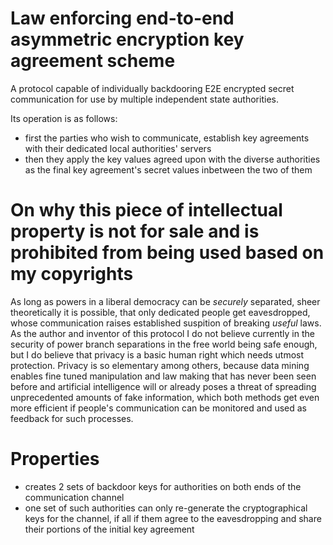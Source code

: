 # Law enforcing end-to-end asymmetric encryption key agreement scheme
A protocol capable of individually backdooring E2E encrypted secret communication for use by multiple independent state authorities.

Its operation is as follows:
* first the parties who wish to communicate, establish key agreements with their dedicated local authorities' servers
* then they apply the key values agreed upon with the diverse authorities as the final key agreement's secret values inbetween the two of them

# On why this piece of intellectual property is not for sale and is prohibited from being used based on my copyrights
As long as powers in a liberal democracy can be _securely_ separated, sheer theoretically it is possible, that only dedicated people get eavesdropped, whose communication raises established suspition of breaking _useful_ laws. As the author and inventor of this protocol I do not believe currently in the security of power branch separations in the free world being safe enough, but I do believe that privacy is a basic human right which needs utmost protection. Privacy is so elementary among others, because data mining enables fine tuned manipulation and law making that has never been seen before and artificial intelligence will or already poses a threat of spreading unprecedented amounts of fake information, which both methods get even more efficient if people's communication can be monitored and used as feedback for such processes.

# Properties
* creates 2 sets of backdoor keys for authorities on both ends of the communication channel
* one set of such authorities can only re-generate the cryptographical keys for the channel, if all if them agree to the eavesdropping and share their portions of the initial key agreement
